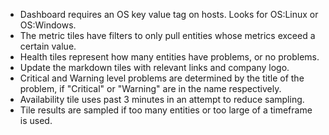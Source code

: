 * Dashboard requires an OS key value tag on hosts. Looks for OS:Linux or OS:Windows.
* The metric tiles have filters to only pull entities whose metrics exceed a certain value.
* Health tiles represent how many entities have problems, or no problems.
* Update the markdown tiles with relevant links and company logo.
* Critical and Warning level problems are determined by the title of the problem, if "Critical" or "Warning" are in the name respectively.
* Availability tile uses past 3 minutes in an attempt to reduce sampling.
* Tile results are sampled if too many entities or too large of a timeframe is used.
